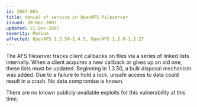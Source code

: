 ```yaml
---
id: 2007-003
title: denial of service in OpenAFS fileserver
issued: 20-Dec-2007
updated: 21-Dec-2007
severity: Medium
affected: OpenAFS 1.3.50-1.4.5, OpenAFS 1.5.0-1.5.27
---
```


The AFS fileserver tracks client callbacks on files via a series of
linked lists internally. When a client acquires a new callback or gives
up an old one, these lists must be updated. Beginning in 1.3.50, a bulk
disposal mechanism was added. Due to a failure to hold a lock, unsafe
access to data could result in a crash. No data compromise is known.

There are no known publicly-available exploits for this vulnerability at
this time.

